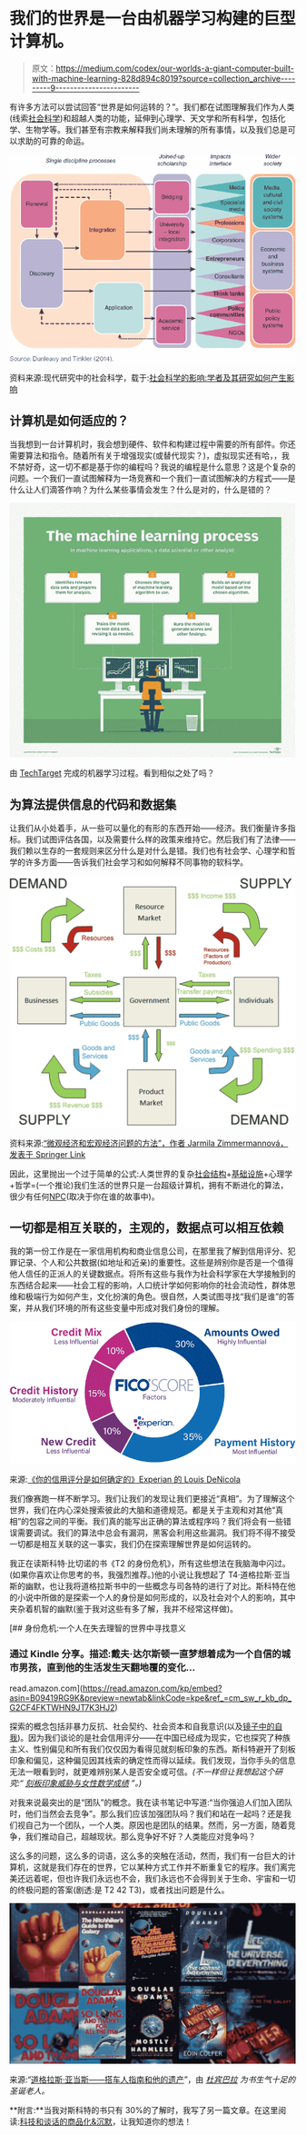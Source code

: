 # 我们的世界是一台由机器学习构建的巨型计算机。

> 原文：<https://medium.com/codex/our-worlds-a-giant-computer-built-with-machine-learning-828d894c8019?source=collection_archive---------9----------------------->

有许多方法可以尝试回答“世界是如何运转的？”。我们都在试图理解我们作为人类(线索[社会科学](https://www.ukri.org/about-us/esrc/what-is-social-science/))和超越人类的功能，延伸到心理学、天文学和所有科学，包括化学、生物学等。我们甚至有宗教来解释我们尚未理解的所有事情，以及我们总是可以求助的可靠的命运。

![](img/714e56f931d13f9bc4490936e4a06fd3.png)

资料来源:现代研究中的社会科学，载于:[社会科学的影响:学者及其研究如何产生影响](https://methods.sagepub.com/Book/the-impact-of-the-social-sciences)

## 计算机是如何适应的？

当我想到一台计算机时，我会想到硬件、软件和构建过程中需要的所有部件。你还需要算法和指令。随着所有关于增强现实(或替代现实？)，虚拟现实还有哈，，我不禁好奇，这一切不都是基于你的编程吗？我说的编程是什么意思？这是个复杂的问题。一个我们一直试图解释为一场竞赛和一个我们一直试图解决的方程式——是什么让人们滴答作响？为什么某些事情会发生？什么是对的，什么是错的？

![](img/0c307bf854b7db02eabf7f82e0f9ea12.png)

由 [TechTarget](https://www.techtarget.com/searchenterpriseai/definition/machine-learning-ML) 完成的机器学习过程。看到相似之处了吗？

## 为算法提供信息的代码和数据集

让我们从小处着手，从一些可以量化的有形的东西开始——经济。我们衡量许多指标。我们试图评估各国，以及需要什么样的政策来维持它。然后我们有了法律——我们赖以生存的一套规则来区分什么是对什么是错。我们也有社会学、心理学和哲学的许多方面——告诉我们社会学习和如何解释不同事物的软科学。

![](img/804b4c9750bec6b4949514e950428d3c.png)

资料来源:[“微观经济和宏观经济问题的方法”，作者 Jarmila Zimmermannová，发表于 Springer Link](https://link.springer.com/chapter/10.1007/978-3-030-26626-4_5)

因此，这里抛出一个过于简单的公式:人类世界的复杂[社会结构](https://dictionary.cambridge.org/example/english/social-fabric)+[基础设施](https://www.investopedia.com/terms/i/infrastructure.asp)+心理学+哲学=(一个推论)我们生活的世界只是一台超级计算机，拥有不断进化的算法，很少有任何[NPC](https://en.wikipedia.org/wiki/NPC_(meme))(取决于你在谁的故事中)。

## 一切都是相互关联的，主观的，数据点可以相互依赖

我的第一份工作是在一家信用机构和商业信息公司，在那里我了解到信用评分、犯罪记录、个人和公共数据(如地址和近亲)的重要性。这些是辨别你是否是一个值得他人信任的正派人的关键数据点。将所有这些与我作为社会科学家在大学接触到的东西结合起来——社会工程的影响，人口统计学如何影响你的社会流动性，群体思维和极端行为如何产生，文化扮演的角色。很自然，人类试图寻找“我们是谁”的答案，并从我们环境的所有这些变量中形成对我们身份的理解。

![](img/e231d0f20737bb30a91fcedc30de74e7.png)

来源:[《你的信用评分是如何确定的》Experian 的 Louis DeNicola](https://www.experian.com/blogs/ask-experian/how-is-your-credit-score-determined/)

我们像赛跑一样不断学习。我们让我们的发现让我们更接近“真相”。为了理解这个世界，我们在内心深处搜索彼此的大脑和道德规范。都是关于主观和对其他“真相”的包容之间的平衡。我们真的能写出正确的算法或程序吗？我们将会有一些错误需要调试。我们的算法中总会有漏洞，黑客会利用这些漏洞。我们将不得不接受一切都是相互关联的这一事实，我们仍在探索理解世界是如何运转的。

我正在读斯科特·比切诺的书《T2 的身份危机》，所有这些想法在我脑海中闪过。(如果你喜欢让你思考的书，我强烈推荐。)他的小说让我想起了 T4·道格拉斯·亚当斯的幽默，也让我将道格拉斯书中的一些概念与司各特的进行了对比。斯科特在他的小说中所做的是探索一个人的身份是如何形成的，以及社会对个人的影响，其中夹杂着机智的幽默(鉴于我对这些有多了解，我并不经常这样做)。

[](https://read.amazon.com/kp/embed?asin=B09419RG9K&preview=newtab&linkCode=kpe&ref_=cm_sw_r_kb_dp_G2CF4FKTWHN9JT7K3HJ2) [## 身份危机:一个人在失去理智的世界中寻找意义

### 通过 Kindle 分享。描述:戴夫·达尔斯顿一直梦想着成为一个自信的城市男孩，直到他的生活发生天翻地覆的变化…

read.amazon.com](https://read.amazon.com/kp/embed?asin=B09419RG9K&preview=newtab&linkCode=kpe&ref_=cm_sw_r_kb_dp_G2CF4FKTWHN9JT7K3HJ2) 

探索的概念包括非暴力反抗、社会契约、社会资本和自我意识(以及[镜子中的自我](https://lesley.edu/article/perception-is-reality-the-looking-glass-self))。因为我们谈论的是社会信用评分——在中国已经成为现实，它也探究了种族主义、性别偏见和所有我们仅仅因为看得见就刻板印象的东西。斯科特避开了刻板印象和偏见，这种偏见因其线索的确定性而得以延续。我们发现，当你手头的信息无法一眼看到时，就更难辨别某人是否安全或可信。*(不一样但让我想起这个研究:“* [*刻板印象威胁与女性数学成绩*](https://www.sciencedirect.com/science/article/abs/pii/S0022103198913737) *”。)*

对我来说最突出的是“团队”的概念。我在读书笔记中写道:“当你强迫人们加入团队时，他们当然会去竞争”。那么我们应该加强团队吗？我们和<insert cause="" here="">站在一起吗？还是我们视自己为一个团队，一个人类。原因也是团队的结果。然而，另一方面，随着竞争，我们推动自己，超越现状。那么竞争好不好？人类能应对竞争吗？</insert>

这么多的问题，这么多的词语，这么多的突触在活动，然而，我们有一台巨大的计算机，这就是我们存在的世界，它以某种方式工作并不断重复它的程序。我们离完美还远着呢，但也许我们永远也不会，我们永远也不会得到关于生命、宇宙和一切的终极问题的答案(剧透:是 T2 42 T3)，或者找出问题是什么。

![](img/44555218c0fb4dcb7f93f4d97b5388a2.png)

来源:“[道格拉斯·亚当斯——搭车人指南和他的遗产](https://www.bookishsanta.com/blogs/booklings-world/books-douglas-adams)”，由 [*杜宾巴拉*](https://www.bookishsanta.com/blogs/booklings-world/tagged/bindu-bala) *为书生气十足的圣诞老人。*

**附言:**当我对斯科特的书只有 30%的了解时，我写了另一篇文章。在这里阅读:[科技和谈话的商品化&沉默](/codex/tech-and-the-commoditization-of-talk-silence-db0ba708cc7)，让我知道你的想法！
